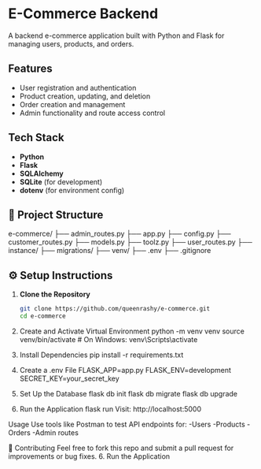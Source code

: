 #  E-Commerce Backend

A backend e-commerce application built with Python and Flask for managing users, products, and orders.

##  Features

- User registration and authentication  
- Product creation, updating, and deletion  
- Order creation and management  
- Admin functionality and route access control

##  Tech Stack

- **Python**
- **Flask**
- **SQLAlchemy**
- **SQLite** (for development)
- **dotenv** (for environment config)

## 📁 Project Structure

e-commerce/ ├── admin_routes.py ├── app.py ├── config.py ├── customer_routes.py ├── models.py ├── toolz.py ├── user_routes.py ├── instance/ ├── migrations/ ├── venv/ ├── .env ├── .gitignore


## ⚙️ Setup Instructions

1. **Clone the Repository**

   ```bash
   git clone https://github.com/queenrashy/e-commerce.git
   cd e-commerce

2. Create and Activate Virtual Environment
    python -m venv venv
    source venv/bin/activate  # On Windows: venv\Scripts\activate

3. Install Dependencies
    pip install -r requirements.txt

4. Create a .env File
    FLASK_APP=app.py
    FLASK_ENV=development
    SECRET_KEY=your_secret_key

5. Set Up the Database
    flask db init
    flask db migrate
    flask db upgrade

6. Run the Application
    flask run
Visit: http://localhost:5000


Usage
Use tools like Postman to test API endpoints for:
-Users
-Products
-Orders
-Admin routes

🤝 Contributing
Feel free to fork this repo and submit a pull request for improvements or bug fixes.
6. Run the Application

